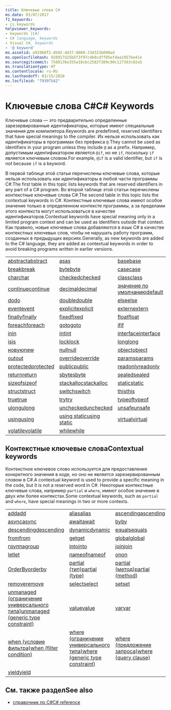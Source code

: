 ```yaml
---
title: Ключевые слова C#
ms.date: 03/07/2017
f1_keywords:
- cs.keywords
helpviewer_keywords:
- keywords [C#]
- C# language, keywords
- Visual C#, keywords
- '@ keyword'
ms.assetid: e929b0f2-4b92-4d37-8060-23d323b098ad
ms.openlocfilehash: 928917d25b5f3f97c4b8cdff85efdaa1957be41e
ms.sourcegitcommit: 7588136e355e10cbc2582f389c90c127363c02a5
ms.translationtype: HT
ms.contentlocale: ru-RU
ms.lasthandoff: 03/15/2020
ms.locfileid: "79397542"
---
```

# <a name="c-keywords"></a><span data-ttu-id="8401b-102">Ключевые слова C#</span><span class="sxs-lookup"><span data-stu-id="8401b-102">C# Keywords</span></span>

<span data-ttu-id="8401b-103">Ключевые слова — это предварительно определенные зарезервированные идентификаторы, которые имеют специальные значения для компилятора.</span><span class="sxs-lookup"><span data-stu-id="8401b-103">Keywords are predefined, reserved identifiers that have special meanings to the compiler.</span></span> <span data-ttu-id="8401b-104">Их нельзя использовать как идентификаторы в программах без префикса `@`.</span><span class="sxs-lookup"><span data-stu-id="8401b-104">They cannot be used as identifiers in your program unless they include `@` as a prefix.</span></span> <span data-ttu-id="8401b-105">Например, допустимым идентификатором является `@if`, но не `if`, поскольку `if` является ключевым словом.</span><span class="sxs-lookup"><span data-stu-id="8401b-105">For example, `@if` is a valid identifier, but `if` is not because `if` is a keyword.</span></span>  
  
 <span data-ttu-id="8401b-106">В первой таблице этой статьи перечислены ключевые слова, которые нельзя использовать как идентификаторы в любой части программы C#.</span><span class="sxs-lookup"><span data-stu-id="8401b-106">The first table in this topic lists keywords that are reserved identifiers in any part of a C# program.</span></span> <span data-ttu-id="8401b-107">Во второй таблице этой статьи перечислены контекстные ключевые слова C#.</span><span class="sxs-lookup"><span data-stu-id="8401b-107">The second table in this topic lists the contextual keywords in C#.</span></span> <span data-ttu-id="8401b-108">Контекстные ключевые слова имеют особое значение только в определенном контексте программы, а за пределами этого контекста могут использоваться в качестве идентификаторов.</span><span class="sxs-lookup"><span data-stu-id="8401b-108">Contextual keywords have special meaning only in a limited program context and can be used as identifiers outside that context.</span></span> <span data-ttu-id="8401b-109">Как правило, новые ключевые слова добавляются в язык C# в качестве контекстных ключевых слов, чтобы не нарушать работу программ, созданных в предыдущих версиях.</span><span class="sxs-lookup"><span data-stu-id="8401b-109">Generally, as new keywords are added to the C# language, they are added as contextual keywords in order to avoid breaking programs written in earlier versions.</span></span>  
  
|||||  
|---|---|---|---|  
|[<span data-ttu-id="8401b-110">abstract</span><span class="sxs-lookup"><span data-stu-id="8401b-110">abstract</span></span>](abstract.md)|[<span data-ttu-id="8401b-111">as</span><span class="sxs-lookup"><span data-stu-id="8401b-111">as</span></span>](../operators/type-testing-and-cast.md#as-operator)|[<span data-ttu-id="8401b-112">base</span><span class="sxs-lookup"><span data-stu-id="8401b-112">base</span></span>](base.md)|<span data-ttu-id="8401b-113">[bool](../builtin-types/bool.md);</span><span class="sxs-lookup"><span data-stu-id="8401b-113">[bool](../builtin-types/bool.md)</span></span>|  
|[<span data-ttu-id="8401b-114">break</span><span class="sxs-lookup"><span data-stu-id="8401b-114">break</span></span>](break.md)|[<span data-ttu-id="8401b-115">byte</span><span class="sxs-lookup"><span data-stu-id="8401b-115">byte</span></span>](../builtin-types/integral-numeric-types.md)|[<span data-ttu-id="8401b-116">case</span><span class="sxs-lookup"><span data-stu-id="8401b-116">case</span></span>](switch.md)|[<span data-ttu-id="8401b-117">catch</span><span class="sxs-lookup"><span data-stu-id="8401b-117">catch</span></span>](try-catch.md)|  
|[<span data-ttu-id="8401b-118">char</span><span class="sxs-lookup"><span data-stu-id="8401b-118">char</span></span>](../builtin-types/char.md)|[<span data-ttu-id="8401b-119">checked</span><span class="sxs-lookup"><span data-stu-id="8401b-119">checked</span></span>](checked.md)|[<span data-ttu-id="8401b-120">class</span><span class="sxs-lookup"><span data-stu-id="8401b-120">class</span></span>](class.md)|[<span data-ttu-id="8401b-121">const</span><span class="sxs-lookup"><span data-stu-id="8401b-121">const</span></span>](const.md)|  
|[<span data-ttu-id="8401b-122">continue</span><span class="sxs-lookup"><span data-stu-id="8401b-122">continue</span></span>](continue.md)|[<span data-ttu-id="8401b-123">decimal</span><span class="sxs-lookup"><span data-stu-id="8401b-123">decimal</span></span>](../builtin-types/floating-point-numeric-types.md)|[<span data-ttu-id="8401b-124">значение по умолчанию</span><span class="sxs-lookup"><span data-stu-id="8401b-124">default</span></span>](default.md)|[<span data-ttu-id="8401b-125">delegate</span><span class="sxs-lookup"><span data-stu-id="8401b-125">delegate</span></span>](../builtin-types/reference-types.md)|  
|[<span data-ttu-id="8401b-126">do</span><span class="sxs-lookup"><span data-stu-id="8401b-126">do</span></span>](do.md)|[<span data-ttu-id="8401b-127">double</span><span class="sxs-lookup"><span data-stu-id="8401b-127">double</span></span>](../builtin-types/floating-point-numeric-types.md)|[<span data-ttu-id="8401b-128">else</span><span class="sxs-lookup"><span data-stu-id="8401b-128">else</span></span>](if-else.md)|[<span data-ttu-id="8401b-129">enum</span><span class="sxs-lookup"><span data-stu-id="8401b-129">enum</span></span>](../builtin-types/enum.md)|  
|[<span data-ttu-id="8401b-130">event</span><span class="sxs-lookup"><span data-stu-id="8401b-130">event</span></span>](event.md)|[<span data-ttu-id="8401b-131">explicit</span><span class="sxs-lookup"><span data-stu-id="8401b-131">explicit</span></span>](../operators/user-defined-conversion-operators.md)|[<span data-ttu-id="8401b-132">extern</span><span class="sxs-lookup"><span data-stu-id="8401b-132">extern</span></span>](extern.md)|[<span data-ttu-id="8401b-133">false</span><span class="sxs-lookup"><span data-stu-id="8401b-133">false</span></span>](../builtin-types/bool.md)|  
|[<span data-ttu-id="8401b-134">finally</span><span class="sxs-lookup"><span data-stu-id="8401b-134">finally</span></span>](try-finally.md)|[<span data-ttu-id="8401b-135">fixed</span><span class="sxs-lookup"><span data-stu-id="8401b-135">fixed</span></span>](fixed-statement.md)|[<span data-ttu-id="8401b-136">float</span><span class="sxs-lookup"><span data-stu-id="8401b-136">float</span></span>](../builtin-types/floating-point-numeric-types.md)|[<span data-ttu-id="8401b-137">for</span><span class="sxs-lookup"><span data-stu-id="8401b-137">for</span></span>](for.md)|  
|[<span data-ttu-id="8401b-138">foreach</span><span class="sxs-lookup"><span data-stu-id="8401b-138">foreach</span></span>](foreach-in.md)|[<span data-ttu-id="8401b-139">goto</span><span class="sxs-lookup"><span data-stu-id="8401b-139">goto</span></span>](goto.md)|[<span data-ttu-id="8401b-140">if</span><span class="sxs-lookup"><span data-stu-id="8401b-140">if</span></span>](if-else.md)|[<span data-ttu-id="8401b-141">implicit</span><span class="sxs-lookup"><span data-stu-id="8401b-141">implicit</span></span>](../operators/user-defined-conversion-operators.md)|  
|[<span data-ttu-id="8401b-142">in</span><span class="sxs-lookup"><span data-stu-id="8401b-142">in</span></span>](in.md)|[<span data-ttu-id="8401b-143">int</span><span class="sxs-lookup"><span data-stu-id="8401b-143">int</span></span>](../builtin-types/integral-numeric-types.md)|[<span data-ttu-id="8401b-144">interface</span><span class="sxs-lookup"><span data-stu-id="8401b-144">interface</span></span>](interface.md)|[<span data-ttu-id="8401b-145">internal</span><span class="sxs-lookup"><span data-stu-id="8401b-145">internal</span></span>](internal.md)|
|[<span data-ttu-id="8401b-146">is</span><span class="sxs-lookup"><span data-stu-id="8401b-146">is</span></span>](is.md)|[<span data-ttu-id="8401b-147">lock</span><span class="sxs-lookup"><span data-stu-id="8401b-147">lock</span></span>](lock-statement.md)|[<span data-ttu-id="8401b-148">long</span><span class="sxs-lookup"><span data-stu-id="8401b-148">long</span></span>](../builtin-types/integral-numeric-types.md)|[<span data-ttu-id="8401b-149">namespace</span><span class="sxs-lookup"><span data-stu-id="8401b-149">namespace</span></span>](namespace.md)|
|[<span data-ttu-id="8401b-150">новую</span><span class="sxs-lookup"><span data-stu-id="8401b-150">new</span></span>](../operators/new-operator.md)|[<span data-ttu-id="8401b-151">null</span><span class="sxs-lookup"><span data-stu-id="8401b-151">null</span></span>](null.md)|[<span data-ttu-id="8401b-152">object</span><span class="sxs-lookup"><span data-stu-id="8401b-152">object</span></span>](../builtin-types/reference-types.md)|[<span data-ttu-id="8401b-153">operator</span><span class="sxs-lookup"><span data-stu-id="8401b-153">operator</span></span>](../operators/operator-overloading.md)|
|[<span data-ttu-id="8401b-154">out</span><span class="sxs-lookup"><span data-stu-id="8401b-154">out</span></span>](out.md)|[<span data-ttu-id="8401b-155">override</span><span class="sxs-lookup"><span data-stu-id="8401b-155">override</span></span>](override.md)|[<span data-ttu-id="8401b-156">params</span><span class="sxs-lookup"><span data-stu-id="8401b-156">params</span></span>](params.md)|[<span data-ttu-id="8401b-157">private</span><span class="sxs-lookup"><span data-stu-id="8401b-157">private</span></span>](private.md)|
|[<span data-ttu-id="8401b-158">protected</span><span class="sxs-lookup"><span data-stu-id="8401b-158">protected</span></span>](protected.md)|[<span data-ttu-id="8401b-159">public</span><span class="sxs-lookup"><span data-stu-id="8401b-159">public</span></span>](public.md)|[<span data-ttu-id="8401b-160">readonly</span><span class="sxs-lookup"><span data-stu-id="8401b-160">readonly</span></span>](readonly.md)|[<span data-ttu-id="8401b-161">ref</span><span class="sxs-lookup"><span data-stu-id="8401b-161">ref</span></span>](ref.md)|
|[<span data-ttu-id="8401b-162">return</span><span class="sxs-lookup"><span data-stu-id="8401b-162">return</span></span>](return.md)|[<span data-ttu-id="8401b-163">sbyte</span><span class="sxs-lookup"><span data-stu-id="8401b-163">sbyte</span></span>](../builtin-types/integral-numeric-types.md)|[<span data-ttu-id="8401b-164">sealed</span><span class="sxs-lookup"><span data-stu-id="8401b-164">sealed</span></span>](sealed.md)|[<span data-ttu-id="8401b-165">short</span><span class="sxs-lookup"><span data-stu-id="8401b-165">short</span></span>](../builtin-types/integral-numeric-types.md)||
[<span data-ttu-id="8401b-166">sizeof</span><span class="sxs-lookup"><span data-stu-id="8401b-166">sizeof</span></span>](../operators/sizeof.md)|[<span data-ttu-id="8401b-167">stackalloc</span><span class="sxs-lookup"><span data-stu-id="8401b-167">stackalloc</span></span>](../operators/stackalloc.md)|[<span data-ttu-id="8401b-168">static</span><span class="sxs-lookup"><span data-stu-id="8401b-168">static</span></span>](static.md)|[<span data-ttu-id="8401b-169">string</span><span class="sxs-lookup"><span data-stu-id="8401b-169">string</span></span>](../builtin-types/reference-types.md)|
|[<span data-ttu-id="8401b-170">struct</span><span class="sxs-lookup"><span data-stu-id="8401b-170">struct</span></span>](../builtin-types/struct.md)|[<span data-ttu-id="8401b-171">switch</span><span class="sxs-lookup"><span data-stu-id="8401b-171">switch</span></span>](switch.md)|[<span data-ttu-id="8401b-172">this</span><span class="sxs-lookup"><span data-stu-id="8401b-172">this</span></span>](this.md)|[<span data-ttu-id="8401b-173">throw</span><span class="sxs-lookup"><span data-stu-id="8401b-173">throw</span></span>](throw.md)|
|[<span data-ttu-id="8401b-174">true</span><span class="sxs-lookup"><span data-stu-id="8401b-174">true</span></span>](../builtin-types/bool.md)|[<span data-ttu-id="8401b-175">try</span><span class="sxs-lookup"><span data-stu-id="8401b-175">try</span></span>](try-catch.md)|[<span data-ttu-id="8401b-176">typeof</span><span class="sxs-lookup"><span data-stu-id="8401b-176">typeof</span></span>](../operators/type-testing-and-cast.md#typeof-operator)|[<span data-ttu-id="8401b-177">uint</span><span class="sxs-lookup"><span data-stu-id="8401b-177">uint</span></span>](../builtin-types/integral-numeric-types.md)|
|[<span data-ttu-id="8401b-178">ulong</span><span class="sxs-lookup"><span data-stu-id="8401b-178">ulong</span></span>](../builtin-types/integral-numeric-types.md)|[<span data-ttu-id="8401b-179">unchecked</span><span class="sxs-lookup"><span data-stu-id="8401b-179">unchecked</span></span>](unchecked.md)|[<span data-ttu-id="8401b-180">unsafe</span><span class="sxs-lookup"><span data-stu-id="8401b-180">unsafe</span></span>](unsafe.md)|[<span data-ttu-id="8401b-181">ushort</span><span class="sxs-lookup"><span data-stu-id="8401b-181">ushort</span></span>](../builtin-types/integral-numeric-types.md)|
|[<span data-ttu-id="8401b-182">using</span><span class="sxs-lookup"><span data-stu-id="8401b-182">using</span></span>](using.md)|[<span data-ttu-id="8401b-183">using static</span><span class="sxs-lookup"><span data-stu-id="8401b-183">using static</span></span>](using-static.md)|[<span data-ttu-id="8401b-184">virtual</span><span class="sxs-lookup"><span data-stu-id="8401b-184">virtual</span></span>](virtual.md)|[<span data-ttu-id="8401b-185">void</span><span class="sxs-lookup"><span data-stu-id="8401b-185">void</span></span>](../builtin-types/void.md)|
|[<span data-ttu-id="8401b-186">volatile</span><span class="sxs-lookup"><span data-stu-id="8401b-186">volatile</span></span>](volatile.md)|[<span data-ttu-id="8401b-187">while</span><span class="sxs-lookup"><span data-stu-id="8401b-187">while</span></span>](while.md)|

## <a name="contextual-keywords"></a><span data-ttu-id="8401b-188">Контекстные ключевые слова</span><span class="sxs-lookup"><span data-stu-id="8401b-188">Contextual keywords</span></span>

 <span data-ttu-id="8401b-189">Контекстное ключевое слово используется для предоставления конкретного значения в коде, но оно не является зарезервированным словом в C#.</span><span class="sxs-lookup"><span data-stu-id="8401b-189">A contextual keyword is used to provide a specific meaning in the code, but it is not a reserved word in C#.</span></span> <span data-ttu-id="8401b-190">Некоторые контекстные ключевые слова, например `partial` и `where`, имеют особое значение в двух или более контекстах.</span><span class="sxs-lookup"><span data-stu-id="8401b-190">Some contextual keywords, such as `partial` and `where`, have special meanings in two or more contexts.</span></span>  
  
||||  
|---|---|---|  
|[<span data-ttu-id="8401b-191">add</span><span class="sxs-lookup"><span data-stu-id="8401b-191">add</span></span>](add.md)|[<span data-ttu-id="8401b-192">alias</span><span class="sxs-lookup"><span data-stu-id="8401b-192">alias</span></span>](extern-alias.md)|[<span data-ttu-id="8401b-193">ascending</span><span class="sxs-lookup"><span data-stu-id="8401b-193">ascending</span></span>](ascending.md)|
|[<span data-ttu-id="8401b-194">async</span><span class="sxs-lookup"><span data-stu-id="8401b-194">async</span></span>](async.md)|[<span data-ttu-id="8401b-195">await</span><span class="sxs-lookup"><span data-stu-id="8401b-195">await</span></span>](../operators/await.md)|[<span data-ttu-id="8401b-196">by</span><span class="sxs-lookup"><span data-stu-id="8401b-196">by</span></span>](by.md)|
|[<span data-ttu-id="8401b-197">descending</span><span class="sxs-lookup"><span data-stu-id="8401b-197">descending</span></span>](descending.md)|[<span data-ttu-id="8401b-198">dynamic</span><span class="sxs-lookup"><span data-stu-id="8401b-198">dynamic</span></span>](../builtin-types/reference-types.md)|[<span data-ttu-id="8401b-199">equals</span><span class="sxs-lookup"><span data-stu-id="8401b-199">equals</span></span>](equals.md)|
|[<span data-ttu-id="8401b-200">from</span><span class="sxs-lookup"><span data-stu-id="8401b-200">from</span></span>](from-clause.md)|[<span data-ttu-id="8401b-201">get</span><span class="sxs-lookup"><span data-stu-id="8401b-201">get</span></span>](get.md)|[<span data-ttu-id="8401b-202">global</span><span class="sxs-lookup"><span data-stu-id="8401b-202">global</span></span>](../operators/namespace-alias-qualifier.md)|
|[<span data-ttu-id="8401b-203">группа</span><span class="sxs-lookup"><span data-stu-id="8401b-203">group</span></span>](group-clause.md)|[<span data-ttu-id="8401b-204">into</span><span class="sxs-lookup"><span data-stu-id="8401b-204">into</span></span>](into.md)|[<span data-ttu-id="8401b-205">join</span><span class="sxs-lookup"><span data-stu-id="8401b-205">join</span></span>](join-clause.md)|
|[<span data-ttu-id="8401b-206">let</span><span class="sxs-lookup"><span data-stu-id="8401b-206">let</span></span>](let-clause.md)|[<span data-ttu-id="8401b-207">nameof</span><span class="sxs-lookup"><span data-stu-id="8401b-207">nameof</span></span>](../operators/nameof.md)|[<span data-ttu-id="8401b-208">on</span><span class="sxs-lookup"><span data-stu-id="8401b-208">on</span></span>](on.md)|
|[<span data-ttu-id="8401b-209">OrderBy</span><span class="sxs-lookup"><span data-stu-id="8401b-209">orderby</span></span>](orderby-clause.md)|[<span data-ttu-id="8401b-210">partial (тип)</span><span class="sxs-lookup"><span data-stu-id="8401b-210">partial (type)</span></span>](partial-type.md)|[<span data-ttu-id="8401b-211">partial (метод)</span><span class="sxs-lookup"><span data-stu-id="8401b-211">partial (method)</span></span>](partial-method.md)|
|[<span data-ttu-id="8401b-212">remove</span><span class="sxs-lookup"><span data-stu-id="8401b-212">remove</span></span>](remove.md)|[<span data-ttu-id="8401b-213">select</span><span class="sxs-lookup"><span data-stu-id="8401b-213">select</span></span>](select-clause.md)|[<span data-ttu-id="8401b-214">set</span><span class="sxs-lookup"><span data-stu-id="8401b-214">set</span></span>](set.md)|
|[<span data-ttu-id="8401b-215">unmanaged (ограничение универсального типа)</span><span class="sxs-lookup"><span data-stu-id="8401b-215">unmanaged (generic type constraint)</span></span>](where-generic-type-constraint.md)|[<span data-ttu-id="8401b-216">value</span><span class="sxs-lookup"><span data-stu-id="8401b-216">value</span></span>](value.md)|[<span data-ttu-id="8401b-217">var</span><span class="sxs-lookup"><span data-stu-id="8401b-217">var</span></span>](var.md)|
|[<span data-ttu-id="8401b-218">when (условие фильтра)</span><span class="sxs-lookup"><span data-stu-id="8401b-218">when (filter condition)</span></span>](when.md)|[<span data-ttu-id="8401b-219">where (ограничение универсального типа)</span><span class="sxs-lookup"><span data-stu-id="8401b-219">where (generic type constraint)</span></span>](where-generic-type-constraint.md)|[<span data-ttu-id="8401b-220">where (предложение запроса)</span><span class="sxs-lookup"><span data-stu-id="8401b-220">where (query clause)</span></span>](where-clause.md)|
|[<span data-ttu-id="8401b-221">yield</span><span class="sxs-lookup"><span data-stu-id="8401b-221">yield</span></span>](yield.md)| | |
  
## <a name="see-also"></a><span data-ttu-id="8401b-222">См. также раздел</span><span class="sxs-lookup"><span data-stu-id="8401b-222">See also</span></span>

- [<span data-ttu-id="8401b-223">справочник по C#</span><span class="sxs-lookup"><span data-stu-id="8401b-223">C# reference</span></span>](../index.md)
